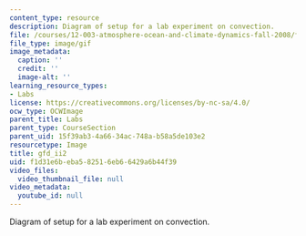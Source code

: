 ```yaml
---
content_type: resource
description: Diagram of setup for a lab experiment on convection.
file: /courses/12-003-atmosphere-ocean-and-climate-dynamics-fall-2008/f1d31e6beba582516eb66429a6b44f39_gfd_ii2.gif
file_type: image/gif
image_metadata:
  caption: ''
  credit: ''
  image-alt: ''
learning_resource_types:
- Labs
license: https://creativecommons.org/licenses/by-nc-sa/4.0/
ocw_type: OCWImage
parent_title: Labs
parent_type: CourseSection
parent_uid: 15f39ab3-4a66-34ac-748a-b58a5de103e2
resourcetype: Image
title: gfd_ii2
uid: f1d31e6b-eba5-8251-6eb6-6429a6b44f39
video_files:
  video_thumbnail_file: null
video_metadata:
  youtube_id: null
---
```

Diagram of setup for a lab experiment on convection.
